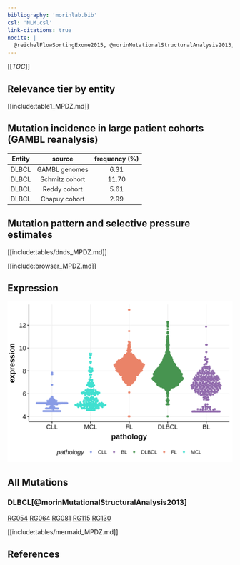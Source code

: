 ```yaml
---
bibliography: 'morinlab.bib'
csl: 'NLM.csl'
link-citations: true
nocite: |
  @reichelFlowSortingExome2015, @morinMutationalStructuralAnalysis2013, 
---
```

[[_TOC_]]


## Relevance tier by entity

[[include:table1_MPDZ.md]]

## Mutation incidence in large patient cohorts (GAMBL reanalysis)

|Entity|source        |frequency (%)|
|:------:|:--------------:|:-------------:|
|DLBCL |GAMBL genomes | 6.31        |
|DLBCL |Schmitz cohort|11.70        |
|DLBCL |Reddy cohort  | 5.61        |
|DLBCL |Chapuy cohort | 2.99        |

## Mutation pattern and selective pressure estimates

[[include:tables/dnds_MPDZ.md]]




[[include:browser_MPDZ.md]]

## Expression
![](images/gene_expression/MPDZ_by_pathology.svg)
<!-- ORIGIN: morinMutationalStructuralAnalysis2013 -->
<!-- DLBCL: morinMutationalStructuralAnalysis2013 -->
<!-- PMBL: reichelFlowSortingExome2015a -->

## All Mutations


### DLBCL[@morinMutationalStructuralAnalysis2013]

[RG054](https://www.bcgsc.ca/downloads/morinlab/GAMBL/Morin_2013/RG054.html)
[RG064](https://www.bcgsc.ca/downloads/morinlab/GAMBL/Morin_2013/RG064.html)
[RG081](https://www.bcgsc.ca/downloads/morinlab/GAMBL/Morin_2013/RG081.html)
[RG115](https://www.bcgsc.ca/downloads/morinlab/GAMBL/Morin_2013/RG115.html)
[RG130](https://www.bcgsc.ca/downloads/morinlab/GAMBL/Morin_2013/RG130.html)

[[include:tables/mermaid_MPDZ.md]]

## References
